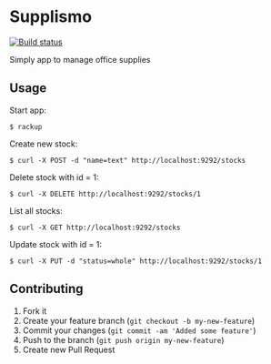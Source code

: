 # Supplismo

[![Build status](https://secure.travis-ci.org/crashh/supplismo.png)](https://travis-ci.org/crashh/supplismo)

Simply app to manage office supplies

## Usage

Start app:

    $ rackup

Create new stock:

    $ curl -X POST -d "name=text" http://localhost:9292/stocks

Delete stock with id = 1:

    $ curl -X DELETE http://localhost:9292/stocks/1

List all stocks:

    $ curl -X GET http://localhost:9292/stocks

Update stock with id = 1:

    $ curl -X PUT -d "status=whole" http://localhost:9292/stocks/1

## Contributing

1. Fork it
2. Create your feature branch (`git checkout -b my-new-feature`)
3. Commit your changes (`git commit -am 'Added some feature'`)
4. Push to the branch (`git push origin my-new-feature`)
5. Create new Pull Request
